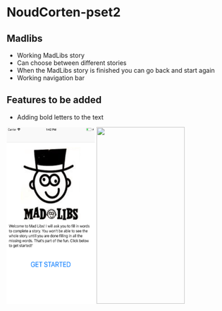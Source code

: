 # NoudCorten-pset2

## Madlibs
* Working MadLibs story
* Can choose between different stories
* When the MadLibs story is finished you can go back and start again
* Working navigation bar

## Features to be added
* Adding bold letters to the text

<p float="left">
  <img src="https://github.com/noudcorten/NoudCorten-pset2/blob/master/MadLibs.png" width="200" height="400"/>
  <img src="https://github.com/noudcorten/NoudCorten-pset2/blob/master/MadLibs1.png" width="200" height="400"/>
</p>
